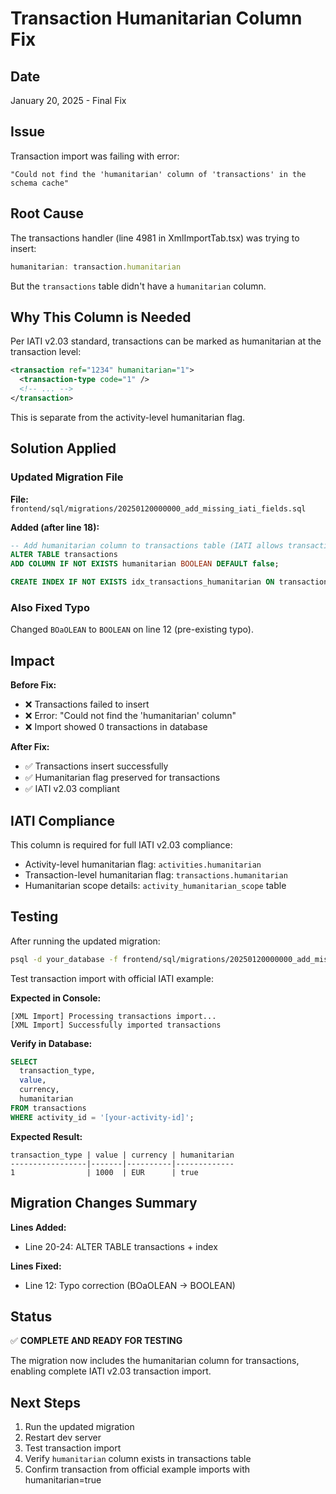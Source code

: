 # Transaction Humanitarian Column Fix

## Date
January 20, 2025 - Final Fix

## Issue

Transaction import was failing with error:
```
"Could not find the 'humanitarian' column of 'transactions' in the schema cache"
```

## Root Cause

The transactions handler (line 4981 in XmlImportTab.tsx) was trying to insert:
```typescript
humanitarian: transaction.humanitarian
```

But the `transactions` table didn't have a `humanitarian` column.

## Why This Column is Needed

Per IATI v2.03 standard, transactions can be marked as humanitarian at the transaction level:

```xml
<transaction ref="1234" humanitarian="1">
  <transaction-type code="1" />
  <!-- ... -->
</transaction>
```

This is separate from the activity-level humanitarian flag.

## Solution Applied

### Updated Migration File

**File:** `frontend/sql/migrations/20250120000000_add_missing_iati_fields.sql`

**Added (after line 18):**
```sql
-- Add humanitarian column to transactions table (IATI allows transaction-level humanitarian flag)
ALTER TABLE transactions
ADD COLUMN IF NOT EXISTS humanitarian BOOLEAN DEFAULT false;

CREATE INDEX IF NOT EXISTS idx_transactions_humanitarian ON transactions(humanitarian) WHERE humanitarian = true;
```

### Also Fixed Typo

Changed `BOaOLEAN` to `BOOLEAN` on line 12 (pre-existing typo).

## Impact

**Before Fix:**
- ❌ Transactions failed to insert
- ❌ Error: "Could not find the 'humanitarian' column"
- ❌ Import showed 0 transactions in database

**After Fix:**
- ✅ Transactions insert successfully
- ✅ Humanitarian flag preserved for transactions
- ✅ IATI v2.03 compliant

## IATI Compliance

This column is required for full IATI v2.03 compliance:
- Activity-level humanitarian flag: `activities.humanitarian`
- Transaction-level humanitarian flag: `transactions.humanitarian`
- Humanitarian scope details: `activity_humanitarian_scope` table

## Testing

After running the updated migration:

```bash
psql -d your_database -f frontend/sql/migrations/20250120000000_add_missing_iati_fields.sql
```

Test transaction import with official IATI example:

**Expected in Console:**
```
[XML Import] Processing transactions import...
[XML Import] Successfully imported transactions
```

**Verify in Database:**
```sql
SELECT 
  transaction_type,
  value,
  currency,
  humanitarian
FROM transactions 
WHERE activity_id = '[your-activity-id]';
```

**Expected Result:**
```
transaction_type | value | currency | humanitarian
-----------------|-------|----------|-------------
1                | 1000  | EUR      | true
```

## Migration Changes Summary

**Lines Added:**
- Line 20-24: ALTER TABLE transactions + index

**Lines Fixed:**
- Line 12: Typo correction (BOaOLEAN → BOOLEAN)

## Status

✅ **COMPLETE AND READY FOR TESTING**

The migration now includes the humanitarian column for transactions, enabling complete IATI v2.03 transaction import.

## Next Steps

1. Run the updated migration
2. Restart dev server
3. Test transaction import
4. Verify `humanitarian` column exists in transactions table
5. Confirm transaction from official example imports with humanitarian=true

